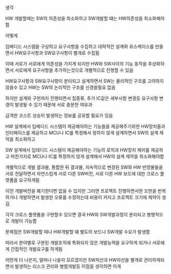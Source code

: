 생각

HW 개발할때는 SW의 의존성을 최소화하고 SW개발할 떄는 HW의존성을 최소화해야함

어떻게

임베디드 시스템을 구상하고 요구사항을 수집하고 대략적인 설계와 유스케이스를 만들면서 HW요구사항과 SW요구사항이 별개로 수집됨

이때 서로가 서로에게 의존성을 가지게 되지만 HW와 SW사이의 기능 동작을 추상화하면서 서로에게 요구사항을 추가하는것으로 개별적으로 진행할 수 있음

HW요구사항과 SW요구사항이 분리되고 설계하면서 SW는 물리적인 구조를 고려하지 않을수 있고 HW는 SW의 논리적인 구조를 신경쓸필요 없음

하지만 설계와 구현까지 진행되면서 칩종류, 추가 IC같은 세부사항 변경등 요구사항 변경이 발생될 수 있기 때문에 서로 충분한 여유과

급격한 코스트 상승이 발생하는 정보를 공유할 필요가 있음

HW 설계에서 임베디드 시스템이 제공해야하는 기능들을 제공해주기위한 HW장치들과 인터페이스를 제공하고 MCU나 IC를 특정해서 정하지 않게 설계하면서 SW의 설계 제약을 최소화하고

SW 설계에서 임데디드 시스템이 제공해야하는 기능의 로직과 HW장치 제어를 제공하고 마찬가지로 MCU나 IC를 특정하지 않게 설계해서 HW의 설계 제약을 최소화해야함

개별적으로 개발 결과물, 통합한 뒤 결과물, 지속적으로 변경된 SW와 HW 반영물들을 서로 전달하면서 자연스럽게 서로 다른 SW버전, 서로 다른 HW 보드에 대한 크로스 플랫폼을 요구하게됨

이전 개발버전을 폐기한다면 없을 수 있지만 그러면 프로젝트 진행하면서한 오판을 번복하거나 개발하면서 발생한 오류를 수정하는데 비용이 커지고 프로젝트 크기에 제약이 생김

각각 크로스 플랫폼을 구현할수 있으면 결국 HW와 SW개발과정이 분리되고 병행적으로 개발이 가능함

문제점은 SW개발할 때나 HW개발할 떄 별도의 보드나 SW개발 수요가 발생함

따라서 분야별로 구분된 개발조직에 특화되지 않은 개발능력을 요구하게 되거나 서로에게 간접적인 개발요구를 하게됨

어떤게 더 나은지, 얼마나 나을지 모르겠지만 SW자산과 HW자산을 별개로 관리하게되면서 발생하는 리스크 관리와 병렬개발등 이점을 생각하면 이게 
